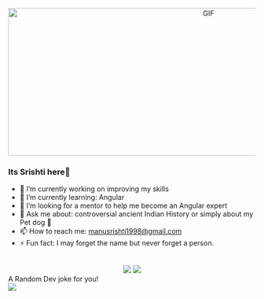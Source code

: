<div align="center">
<img height="300" width="800" align="center" alt="GIF" align="center" src="https://media.giphy.com/media/cJSDRt8csBx0A7YFfh/giphy.gif">
</div>

###  Its Srishti here👋

- 🔭 I’m currently working on improving my skills
- 🌱 I’m currently learning: Angular
- 🔎 I’m looking for a mentor to help me become an Angular expert
- 💬 Ask me about: controversial ancient Indian History or simply about my Pet dog 🐶
- 📫 How to reach me: manusrishti1998@gmail.com
- ⚡ Fun fact: I may forget the name but never forget a person.
</br>
<!--![Srishti's GitHub stats](https://github-readme-stats.vercel.app/api?username=Srishti&hide=contribs&show_icons=true&theme=tokyonight) [![Top Langs](https://github-readme-stats.vercel.app/api/top-langs/?username=SrishtiSk&layout=compact&theme=tokyonight)](https://github.com/SrishtiSk/github-readme-stats)
-->
<div align = "center">
  <img src = "https://github-readme-stats.vercel.app/api?username=SrishtiSk&hide=contribs&show_icons=true&theme=tokyonight&layout=default&hide_border=true">
  <img src = "https://github-readme-stats.vercel.app/api/top-langs/?username=SrishtiSk&layout=compact&theme=tokyonight&hide_border=true">
</div>

<div>
 A Random Dev joke for you! <br>
 <img src="https://readme-jokes.vercel.app/api" align="center"/>
</div>
  
<!--![Jokes Card](https://readme-jokes.vercel.app/api)-->
